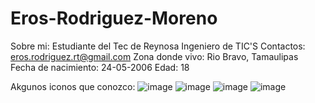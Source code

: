 # Eros-Rodriguez-Moreno
Sobre mi:
Estudiante del Tec de Reynosa
Ingeniero de TIC'S
Contactos: eros.rodriguez.rt@gmail.com
Zona donde vivo: Rio Bravo, Tamaulipas
Fecha de nacimiento: 24-05-2006
Edad: 18

Akgunos iconos que conozco:
![image](https://github.com/user-attachments/assets/e2578a6c-5f01-475a-8557-01db86fc7b38)
![image](https://github.com/user-attachments/assets/63cbfadf-59be-4d6e-af3c-7d1e111f1c25)
![image](https://github.com/user-attachments/assets/0af659fe-008e-4cc0-bef1-186f4e6d4fb9)
![image](https://github.com/user-attachments/assets/a6f40d9e-5c4a-4958-b91a-64465d7eef42)

